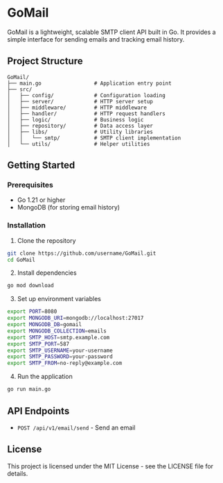 # GoMail

GoMail is a lightweight, scalable SMTP client API built in Go. It provides a simple interface for sending emails and tracking email history.

## Project Structure

```
GoMail/
├── main.go                 # Application entry point
├── src/
│   ├── config/             # Configuration loading
│   ├── server/             # HTTP server setup
│   ├── middleware/         # HTTP middleware
│   ├── handler/            # HTTP request handlers
│   ├── logic/              # Business logic
│   ├── repository/         # Data access layer
│   ├── libs/               # Utility libraries
│   │   └── smtp/           # SMTP client implementation
│   └── utils/              # Helper utilities
```

## Getting Started

### Prerequisites

- Go 1.21 or higher
- MongoDB (for storing email history)

### Installation

1. Clone the repository
```bash
git clone https://github.com/username/GoMail.git
cd GoMail
```

2. Install dependencies
```bash
go mod download
```

3. Set up environment variables
```bash
export PORT=8080
export MONGODB_URI=mongodb://localhost:27017
export MONGODB_DB=gomail
export MONGODB_COLLECTION=emails
export SMTP_HOST=smtp.example.com
export SMTP_PORT=587
export SMTP_USERNAME=your-username
export SMTP_PASSWORD=your-password
export SMTP_FROM=no-reply@example.com
```

4. Run the application
```bash
go run main.go
```

## API Endpoints

- `POST /api/v1/email/send` - Send an email

## License

This project is licensed under the MIT License - see the LICENSE file for details.
